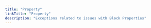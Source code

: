 ```yaml
---
title: "Property"
linkTitle: "Property"
description: "Exceptions related to issues with Block Properties"
---
```

